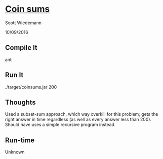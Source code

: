 [Coin sums](http://projecteuler.net/problem=31)
====================
Scott Wiedemann

10/09/2016

Compile It
----------
ant


Run It
------
./target/coinsums.jar 200

Thoughts
--------
Used a subset-sum approach, which way overkill for this problem; gets the right answer in time regardless (as well as every answer less than 200).  Should have uses a simple recursive program instead.

Run-time
--------
Unknown
